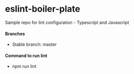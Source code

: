 # eslint-boiler-plate
Sample repo for lint configuration - Typescript and Javascript

#### Branches
- Stable branch: master

#### Command to run lint
- npm run lint
